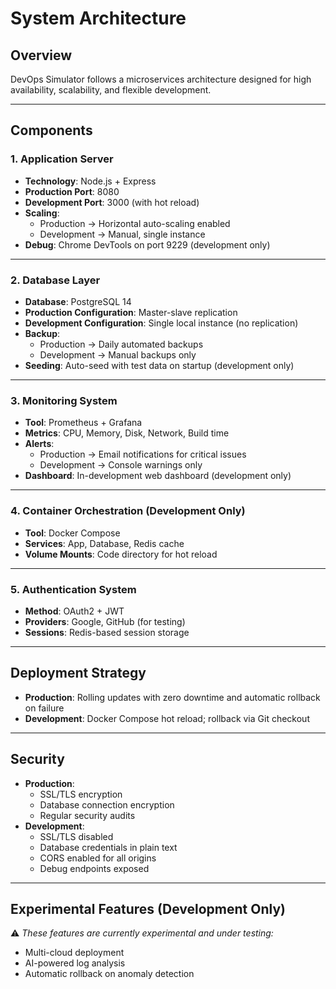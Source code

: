 # System Architecture

## Overview
DevOps Simulator follows a microservices architecture designed for high availability, scalability, and flexible development.

---

## Components

### 1. Application Server
- **Technology**: Node.js + Express  
- **Production Port**: 8080  
- **Development Port**: 3000 (with hot reload)  
- **Scaling**:  
  - Production → Horizontal auto-scaling enabled  
  - Development → Manual, single instance  
- **Debug**: Chrome DevTools on port 9229 (development only)

---

### 2. Database Layer
- **Database**: PostgreSQL 14  
- **Production Configuration**: Master-slave replication  
- **Development Configuration**: Single local instance (no replication)  
- **Backup**:  
  - Production → Daily automated backups  
  - Development → Manual backups only  
- **Seeding**: Auto-seed with test data on startup (development only)

---

### 3. Monitoring System
- **Tool**: Prometheus + Grafana  
- **Metrics**: CPU, Memory, Disk, Network, Build time  
- **Alerts**:  
  - Production → Email notifications for critical issues  
  - Development → Console warnings only  
- **Dashboard**: In-development web dashboard (development only)

---

### 4. Container Orchestration (Development Only)
- **Tool**: Docker Compose  
- **Services**: App, Database, Redis cache  
- **Volume Mounts**: Code directory for hot reload  

---

### 5. Authentication System
- **Method**: OAuth2 + JWT  
- **Providers**: Google, GitHub (for testing)  
- **Sessions**: Redis-based session storage  

---

## Deployment Strategy
- **Production**: Rolling updates with zero downtime and automatic rollback on failure  
- **Development**: Docker Compose hot reload; rollback via Git checkout  

---

## Security
- **Production**:  
  - SSL/TLS encryption  
  - Database connection encryption  
  - Regular security audits  
- **Development**:  
  - SSL/TLS disabled  
  - Database credentials in plain text  
  - CORS enabled for all origins  
  - Debug endpoints exposed  

---

## Experimental Features (Development Only)
⚠️ *These features are currently experimental and under testing:*  
- Multi-cloud deployment  
- AI-powered log analysis  
- Automatic rollback on anomaly detection  
